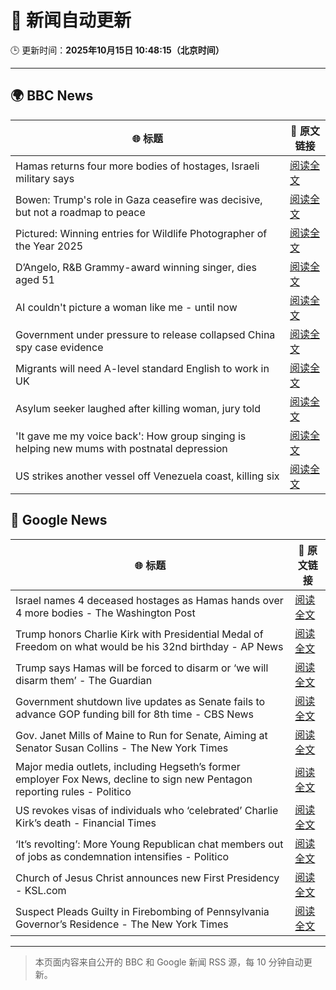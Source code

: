 # 🧠 新闻自动更新

🕒 更新时间：**2025年10月15日 10:48:15（北京时间）**

---

## 🌍 BBC News

| 🌐 标题 | 🔗 原文链接 |
|--------|-------------|
| Hamas returns four more bodies of hostages, Israeli military says | [阅读全文](https://www.bbc.com/news/articles/ced60125zyqo?at_medium=RSS&at_campaign=rss) |
| Bowen: Trump's role in Gaza ceasefire was decisive, but not a roadmap to peace | [阅读全文](https://www.bbc.com/news/articles/ce86118q6ego?at_medium=RSS&at_campaign=rss) |
| Pictured: Winning entries for Wildlife Photographer of the Year 2025 | [阅读全文](https://www.bbc.com/news/articles/cx253vrd931o?at_medium=RSS&at_campaign=rss) |
| D’Angelo, R&B Grammy-award winning singer, dies aged 51 | [阅读全文](https://www.bbc.com/news/articles/cwynv40ly4vo?at_medium=RSS&at_campaign=rss) |
| AI couldn't picture a woman like me - until now | [阅读全文](https://www.bbc.com/news/articles/cj07ley3jnpo?at_medium=RSS&at_campaign=rss) |
| Government under pressure to release collapsed China spy case evidence | [阅读全文](https://www.bbc.com/news/articles/cql9v6x4wpzo?at_medium=RSS&at_campaign=rss) |
| Migrants will need A-level standard English to work in UK | [阅读全文](https://www.bbc.com/news/articles/c8679q0pe57o?at_medium=RSS&at_campaign=rss) |
| Asylum seeker laughed after killing woman, jury told | [阅读全文](https://www.bbc.com/news/articles/cwy902djzv2o?at_medium=RSS&at_campaign=rss) |
| 'It gave me my voice back': How group singing is helping new mums with postnatal depression | [阅读全文](https://www.bbc.com/news/articles/c93127z99yxo?at_medium=RSS&at_campaign=rss) |
| US strikes another vessel off Venezuela coast, killing six | [阅读全文](https://www.bbc.com/news/articles/cg51625lmmgo?at_medium=RSS&at_campaign=rss) |

## 📰 Google News

| 🌐 标题 | 🔗 原文链接 |
|--------|-------------|
| Israel names 4 deceased hostages as Hamas hands over 4 more bodies - The Washington Post | [阅读全文](https://news.google.com/rss/articles/CBMiigFBVV95cUxOcXVZTzJBbklBWG9ZU2FCNHEwd1VFMXVqWkp2eWgyU1IwNFVkbjZ0MFE4aXlrOTlueGlpdXoxVnZvdUFuRnp2SmRCcW9FREs0bUZJLTRzYno5WFZERmZYalhFVU8yc0dvZ1JYR2E1ckJYZzdIZ2Ntd0NJZVU4MDl4UVZhWFh6WWlGTXc?oc=5) |
| Trump honors Charlie Kirk with Presidential Medal of Freedom on what would be his 32nd birthday - AP News | [阅读全文](https://news.google.com/rss/articles/CBMipAFBVV95cUxPYjZVUi0xcld1ZUtQMWFYcjNKT0JLWExwSTJoV1hMTG02MlVMVXh4ZTYydTE2U01Kel9wOG5MWWt6NUNlX3pPbnJXUk51MjdCTWtKVndBak94aXY0SFNONm9QNHd1Zi1EOGNpeEUtRVZkVDRwa0hrSHpmbFdSTm1GSU1wN0lKTXk0Z18tMmNOc29MMVplNWVOMHl3VGJhTlhWZUJHWA?oc=5) |
| Trump says Hamas will be forced to disarm or ‘we will disarm them’ - The Guardian | [阅读全文](https://news.google.com/rss/articles/CBMisgFBVV95cUxNaHl2UnhjQ2oxVFY0RjhPRkZaNFdMMGZBN015S0N0b0ZyOWxhNlVKLUNsX2lzbm5FakJTSmpmaFhud2FuMG5PTGo1a3NwN3IxRldJN2M3N0lxS3F3b1ZaT2pWS1FuWl9Ba0U1SDlzdl9BSFIzNlZFNWxlOUg4MTVxV21NbGU0VENYX3dueVBsd3g3Uk40eHJaczA0SU5vMXJnSEtlUFlXYTB1RjVERkhlMmdn?oc=5) |
| Government shutdown live updates as Senate fails to advance GOP funding bill for 8th time - CBS News | [阅读全文](https://news.google.com/rss/articles/CBMiigFBVV95cUxOdFhTbV9NNy1uRmZQNmoxVGtZLWVTX2VYcng4bXhXSGtINU1qVTdOVEwwWVlhZHhnRlBROWd3TkVOR0pUcEtwMEhIUWI1YjA2Q0JJRGxJVHQ0Um9aVjBxeEV4NHZnc3VWRWtkS3B3cm56dmVBX2wzYU5tWHUtemdRbXhKUTFJTnRDRUHSAY8BQVVfeXFMTktuVzl3Nk5wd0tIWHpCLTJXbUxNQTRNMmtKTUZhRUNwbXhNMDdSWW1fN1JJVC00X3dBR3lvbGRBY3dVeC1oQTNCMnhJZzkyY0ZtUWhLdkt5ZFMxYjhYQUNLeTZyOV8zR1BnNEthNTQwOF9EUU1oOUU3MnpBTG54TFI0dkYyZE8tem1WZTJoelk?oc=5) |
| Gov. Janet Mills of Maine to Run for Senate, Aiming at Senator Susan Collins - The New York Times | [阅读全文](https://news.google.com/rss/articles/CBMimwFBVV95cUxOcmNGU281Qm01dTlYdHdfRGxxYnpod3BBMXZaRmF2YzR2ZmpfRGRpd3UyVnVwb2tHcU1VU1FGT0RnRFlvNEpNRGhvMzdUa09SNzhraTBnS0x2Z0xwNExnbDdyOElmaDNvZGx2Wl94VHUwMkJZZTlEd2lYQzB6MTd3Um1scDlsZ3VGeXVFNmZuN0F1OTM1SEpvMGIxWQ?oc=5) |
| Major media outlets, including Hegseth’s former employer Fox News, decline to sign new Pentagon reporting rules - Politico | [阅读全文](https://news.google.com/rss/articles/CBMijwFBVV95cUxQZFg0dmRWV1dZSEVYSjBNOHhvTUt0TVNVTjFSSHY5eWN6QW1iRGd5Q1hkZjVCUHZJY1FPM3ZrdTgzMk1IUi11ZEdVZWgxYk9TNW41WEg3Rm5BLUtYb3dsbW5yMm9rbjc5RHlNazlGSzRIaW1xc080UkJQaVF3WlRNYmQyVTZmdUl1aXU4eTFaQQ?oc=5) |
| US revokes visas of individuals who ‘celebrated’ Charlie Kirk’s death - Financial Times | [阅读全文](https://news.google.com/rss/articles/CBMicEFVX3lxTE5seUZXbGxIZ2xxM3liSGhHdkk0Q2N0WTRlVklzVjdiS1lLRzdiMUwyRDlXdlllaXg1T3RUUzNCYUdxbl9Fbk1ydnVpMVY4YTR1Qm53cDFBdWNzQjYtQzhyc0FidTFfS3JlYU81cEFITjk?oc=5) |
| ‘It’s revolting’: More Young Republican chat members out of jobs as condemnation intensifies - Politico | [阅读全文](https://news.google.com/rss/articles/CBMi1AFBVV95cUxNWnFVNkJWaFVUOGRIMGx0VE9sNVFEUENNTWpNZ0JILXFkT19fX0lQeDhFRHB3SFdSbHpxVUdfUEl1V1lfYWplenp1V2JRZnpHbUtSQml6S1JEZ082b3FuZTg2SktkMGE4Qmk4czUwRDRQUGpUVnRnWVljQkdBak91Q0kwYWM1OEc2dVN3eDJ6STVKbVdMaWo5cWVVcW9oZVc2VzVlSjhmcHM0cGdDLU52VF9wZ0FEVVMwbGJRYmlIMTNSWXdyYjhyMnMwSEJxdUZkX0hwYg?oc=5) |
| Church of Jesus Christ announces new First Presidency - KSL.com | [阅读全文](https://news.google.com/rss/articles/CBMilAFBVV95cUxNa1ZKZ2VnX01wN1BHZWRnZV9XTlNDZUZPN0lxVU1mbFVYUERJVmFxbGJSWXN1TDRjUmZpazVkYU45bEU4YnpXNzF6ZXZ2RkxRSm85bjVGblZ5Vk5aNUIzUV9yTW55NzVIUjBBRUhYNUN2Wmh6V2JDNTV4YVpMdmpRU0RwcGNaUjZ4UmhCT3FRdzNvQ3Vn?oc=5) |
| Suspect Pleads Guilty in Firebombing of Pennsylvania Governor’s Residence - The New York Times | [阅读全文](https://news.google.com/rss/articles/CBMijAFBVV95cUxNY2l6cXB6Vk93WF9oMzZHVXpVOXBhampZaHFfTVFmMGRRdnFZNXFkNXZURGhDcXJpdmRjOFRiNVJOUUJyU0Rwd2pmem9LUkM1ZXN0N1JTRjFLOURnU2RkQTIxLVBfZjl3aEdfUDl5UlMxaXd4cUtfY244LU4zZDM0RWo1b1Z0NEV1NUViZQ?oc=5) |

---
> 本页面内容来自公开的 BBC 和 Google 新闻 RSS 源，每 10 分钟自动更新。
